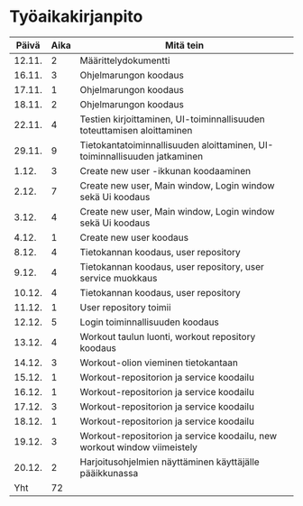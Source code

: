 # Työaikakirjanpito


| Päivä | Aika | Mitä tein |
| --- | --- | --- |
| 12.11. | 2 | Määrittelydokumentti |
| 16.11. | 3 | Ohjelmarungon koodaus |
| 17.11. | 1 | Ohjelmarungon koodaus |
| 18.11. | 2 | Ohjelmarungon koodaus |
| 22.11. | 4 | Testien kirjoittaminen, UI-toiminnallisuuden toteuttamisen aloittaminen |
| 29.11. | 9 | Tietokantatoiminnallisuuden aloittaminen, UI-toiminnallisuuden jatkaminen|
| 1.12. | 3 | Create new user -ikkunan koodaaminen
| 2.12. | 7 | Create new user, Main window, Login window sekä Ui koodaus |
| 3.12. | 4 | Create new user, Main window, Login window sekä Ui koodaus |
| 4.12. | 1 | Create new user koodaus |
| 8.12. | 4 | Tietokannan koodaus, user repository |
| 9.12. | 4 | Tietokannan koodaus, user repository, user service muokkaus |
| 10.12. | 4 | Tietokannan koodaus, user repository |
| 11.12. | 1 | User repository toimii |
| 12.12. | 5 | Login toiminnallisuuden koodaus |
| 13.12. | 4 | Workout taulun luonti, workout repository koodaus |
| 14.12. | 3 | Workout-olion vieminen tietokantaan |
| 15.12. | 1 | Workout-repositorion ja service koodailu |
| 16.12. | 1 | Workout-repositorion ja service koodailu |
| 17.12. | 3 | Workout-repositorion ja service koodailu |
| 18.12. | 1 | Workout-repositorion ja service koodailu |
| 19.12. | 3 | Workout-repositorion ja service koodailu, new workout window viimeistely |
| 20.12. | 2 | Harjoitusohjelmien näyttäminen käyttäjälle pääikkunassa |
| Yht | 72 |  |